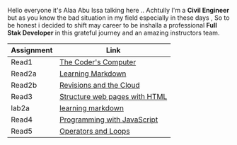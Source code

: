  Hello everyone it's Alaa Abu Issa talking here
.. Achtully I'm a **Civil Engineer** but as you know the bad situation in my field especially in these days ,
So to be honest i decided to shift may career to be inshalla a professional **Full Stak Developer** in this grateful journey and an amazing instructors team.

|   Assignment  |               Link                         |
| --------------|--------------------------------------------|
|    Read1      |  [The Coder's Computer](Read1.md)          |
|    Read2a     |  [Learning Markdown](Read2a.md)            |
|    Read2b     |  [Revisions and the Cloud](Read2b.md)      |
|    Read3      |  [Structure web pages with HTML](Read3.md) |
|    lab2a      |  [learning markdown](Lab2.md)              |
|    Read4      |  [Programming with JavaScript](Read4.md)   | 
|    Read5      |  [Operators and Loops](Read5.md)           |

 
